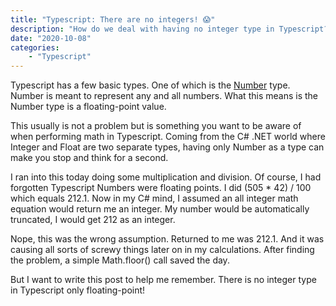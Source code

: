 ```yaml
---
title: "Typescript: There are no integers! 😱"
description: "How do we deal with having no integer type in Typescript?"
date: "2020-10-08"
categories:
    - "Typescript"
---
```


Typescript has a few basic types. One of which is the [Number](https://www.typescriptlang.org/docs/handbook/basic-types.html#number) type. Number is meant to represent any and all numbers. What this means is the Number type is a floating-point value.

This usually is not a problem but is something you want to be aware of when performing math in Typescript. Coming from the C# .NET world where Integer and Float are two separate types, having only Number as a type can make you stop and think for a second.

I ran into this today doing some multiplication and division. Of course, I had forgotten Typescript Numbers were floating points. I did (505 \* 42) / 100 which equals 212.1. Now in my C# mind, I assumed an all integer math equation would return me an integer. My number would be automatically truncated, I would get 212 as an integer.

Nope, this was the wrong assumption. Returned to me was 212.1. And it was causing all sorts of screwy things later on in my calculations. After finding the problem, a simple Math.floor() call saved the day.

But I want to write this post to help me remember. There is no integer type in Typescript only floating-point!
